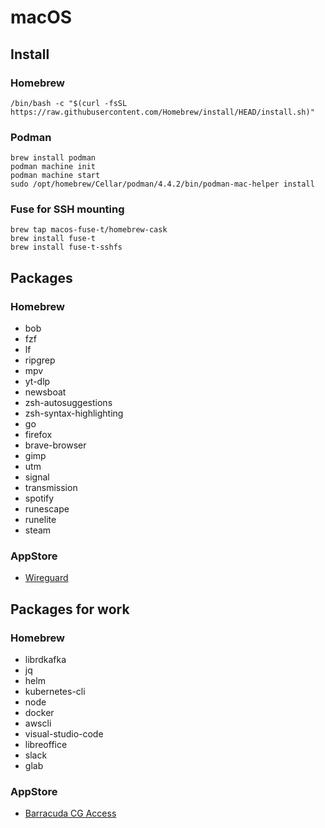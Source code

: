 # macOS

## Install

### Homebrew

```
/bin/bash -c "$(curl -fsSL https://raw.githubusercontent.com/Homebrew/install/HEAD/install.sh)"
```

### Podman

```
brew install podman
podman machine init
podman machine start
sudo /opt/homebrew/Cellar/podman/4.4.2/bin/podman-mac-helper install
```

### Fuse for SSH mounting

```
brew tap macos-fuse-t/homebrew-cask
brew install fuse-t
brew install fuse-t-sshfs
```

## Packages

### Homebrew

- bob
- fzf
- lf
- ripgrep
- mpv
- yt-dlp
- newsboat
- zsh-autosuggestions
- zsh-syntax-highlighting
- go
- firefox
- brave-browser
- gimp
- utm
- signal
- transmission
- spotify
- runescape
- runelite
- steam

### AppStore

- [Wireguard](https://apps.apple.com/us/app/wireguard/id1451685025)

## Packages for work

### Homebrew

- librdkafka
- jq
- helm
- kubernetes-cli
- node
- docker
- awscli
- visual-studio-code
- libreoffice
- slack
- glab

### AppStore

- [Barracuda CG Access](https://apps.apple.com/us/app/barracuda-cg-access/id1444786360)
